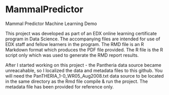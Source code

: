 # MammalPredictor
Mammal Predictor Machine Learning Demo

This project was developed as part of an EDX online learning certificate program in Data Science. The accompanying files are intended for use of EDX staff and fellow learners in the program. The RMD file is an R Markdown format which produces the PDF file provided. The R file is the R script only which was used to generate the RMD report results.

After I started working on this project - the Pantheria data source became unreacahable, so I localized the data and metadata files to this github. You will need the PanTHERIA_1-0_WR05_Aug2008.txt data source to be located in the same directory as the Rmd file compile & run the project. The metadata file has been provided for reference only.
